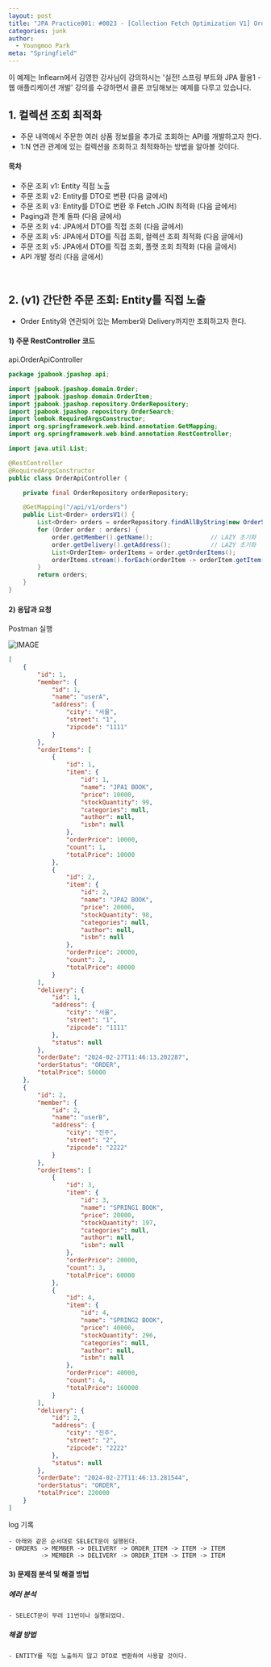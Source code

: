 ```yaml
---
layout: post
title: "JPA Practice001: #0023 - [Collection Fetch Optimization V1] Order Lookup - Direct Entity Exposure"
categories: junk
author:
  - Youngmoo Park
meta: "Springfield"
---
```


이 예제는 Inflearn에서 김영한 강사님이 강의하시는 '실전! 스프링 부트와 JPA 활용1 - 웹 애플리케이션 개발' 강의를 수강하면서 클론 코딩해보는 예제를 다루고 있습니다.

## 1. 컬렉션 조회 최적화

- 주문 내역에서 주문한 여러 상품 정보를을 추가로 조회하는 API를 개발하고자 한다.
- 1:N 연관 관계에 있는 컬렉션을 조회하고 최적화하는 방법을 알아볼 것이다.

#### **목차**

- 주문 조회 v1: Entity 직접 노출
- 주문 조회 v2: Entity를 DTO로 변환 (다음 글에서)
- 주문 조회 v3: Entity를 DTO로 변환 후 Fetch JOIN 최적화 (다음 글에서)
- Paging과 한계 돌파 (다음 글에서)
- 주문 조회 v4: JPA에서 DTO를 직접 조회 (다음 글에서)
- 주문 조회 v5: JPA에서 DTO를 직접 조회, 컬렉션 조회 최적화 (다음 글에서)
- 주문 조회 v5: JPA에서 DTO를 직접 조회, 플랫 조회 최적화 (다음 글에서)
- API 개발 정리 (다음 글에서)
<br/>

## 2. (v1) 간단한 주문 조회: Entity를 직접 노출

- Order Entity와 연관되어 있는 Member와 Delivery까지만 조회하고자 한다.

#### **1) 주문 RestController 코드**

api.OrderApiController

```java
package jpabook.jpashop.api;

import jpabook.jpashop.domain.Order;
import jpabook.jpashop.domain.OrderItem;
import jpabook.jpashop.repository.OrderRepository;
import jpabook.jpashop.repository.OrderSearch;
import lombok.RequiredArgsConstructor;
import org.springframework.web.bind.annotation.GetMapping;
import org.springframework.web.bind.annotation.RestController;

import java.util.List;

@RestController
@RequiredArgsConstructor
public class OrderApiController {

    private final OrderRepository orderRepository;

    @GetMapping("/api/v1/orders")
    public List<Order> ordersV1() {
        List<Order> orders = orderRepository.findAllByString(new OrderSearch());
        for (Order order : orders) {
            order.getMember().getName();                // LAZY 초기화
            order.getDelivery().getAddress();           // LAZY 초기화
            List<OrderItem> orderItems = order.getOrderItems();
            orderItems.stream().forEach(orderItem -> orderItem.getItem().getName());    // LAZY 초기화
        }
        return orders;
    }
}
```

#### **2) 응답과 요청**

Postman 실행

![IMAGE](/assets/images/spring-boot-jpa-practice001/0023/postman-v1.png)

```json
[
    {
        "id": 1,
        "member": {
            "id": 1,
            "name": "userA",
            "address": {
                "city": "서울",
                "street": "1",
                "zipcode": "1111"
            }
        },
        "orderItems": [
            {
                "id": 1,
                "item": {
                    "id": 1,
                    "name": "JPA1 BOOK",
                    "price": 10000,
                    "stockQuantity": 99,
                    "categories": null,
                    "author": null,
                    "isbn": null
                },
                "orderPrice": 10000,
                "count": 1,
                "totalPrice": 10000
            },
            {
                "id": 2,
                "item": {
                    "id": 2,
                    "name": "JPA2 BOOK",
                    "price": 20000,
                    "stockQuantity": 98,
                    "categories": null,
                    "author": null,
                    "isbn": null
                },
                "orderPrice": 20000,
                "count": 2,
                "totalPrice": 40000
            }
        ],
        "delivery": {
            "id": 1,
            "address": {
                "city": "서울",
                "street": "1",
                "zipcode": "1111"
            },
            "status": null
        },
        "orderDate": "2024-02-27T11:46:13.202287",
        "orderStatus": "ORDER",
        "totalPrice": 50000
    },
    {
        "id": 2,
        "member": {
            "id": 2,
            "name": "userB",
            "address": {
                "city": "진주",
                "street": "2",
                "zipcode": "2222"
            }
        },
        "orderItems": [
            {
                "id": 3,
                "item": {
                    "id": 3,
                    "name": "SPRING1 BOOK",
                    "price": 20000,
                    "stockQuantity": 197,
                    "categories": null,
                    "author": null,
                    "isbn": null
                },
                "orderPrice": 20000,
                "count": 3,
                "totalPrice": 60000
            },
            {
                "id": 4,
                "item": {
                    "id": 4,
                    "name": "SPRING2 BOOK",
                    "price": 40000,
                    "stockQuantity": 296,
                    "categories": null,
                    "author": null,
                    "isbn": null
                },
                "orderPrice": 40000,
                "count": 4,
                "totalPrice": 160000
            }
        ],
        "delivery": {
            "id": 2,
            "address": {
                "city": "진주",
                "street": "2",
                "zipcode": "2222"
            },
            "status": null
        },
        "orderDate": "2024-02-27T11:46:13.281544",
        "orderStatus": "ORDER",
        "totalPrice": 220000
    }
]
```


log 기록

```plaintext
- 아래와 같은 순서대로 SELECT문이 실행된다.
- ORDERS -> MEMBER -> DELIVERY -> ORDER_ITEM -> ITEM -> ITEM
         -> MEMBER -> DELIVERY -> ORDER_ITEM -> ITEM -> ITEM
```

#### **3) 문제점 분석 및 해결 방법**

##### **에러 분석**
```plaintext
- SELECT문이 무려 11번이나 실행되었다.
```
##### **해결 방법**
```plaintext
- ENTITY를 직접 노출하지 않고 DTO로 변환하여 사용할 것이다.
```